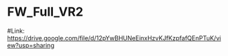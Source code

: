 # FW_Full_VR2
#Link: https://drive.google.com/file/d/12pYwBHUNeEinxHzvKJfKzpfafQEnPTuK/view?usp=sharing
